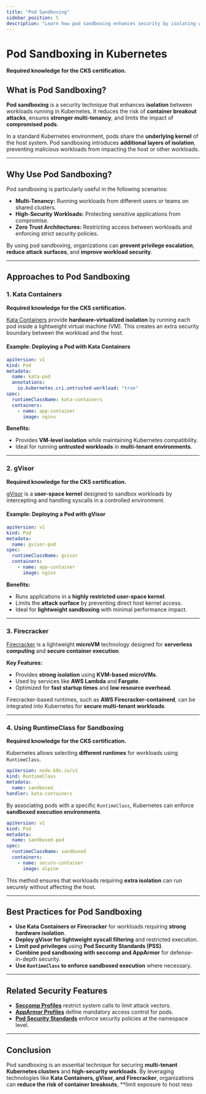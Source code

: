 ```yaml
---
title: "Pod Sandboxing"
sidebar_position: 5
description: "Learn how pod sandboxing enhances security by isolating workloads in Kubernetes."
---
```


# Pod Sandboxing in Kubernetes

**Required knowledge for the CKS certification.**

## What is Pod Sandboxing?

**Pod sandboxing** is a security technique that enhances **isolation** between workloads running in Kubernetes. It reduces the risk of **container breakout attacks**, ensures **stronger multi-tenancy**, and limits the impact of **compromised pods**.

In a standard Kubernetes environment, pods share the **underlying kernel** of the host system. Pod sandboxing introduces **additional layers of isolation**, preventing malicious workloads from impacting the host or other workloads.

---

## Why Use Pod Sandboxing?

Pod sandboxing is particularly useful in the following scenarios:

- **Multi-Tenancy:** Running workloads from different users or teams on shared clusters.
- **High-Security Workloads:** Protecting sensitive applications from compromise.
- **Zero Trust Architectures:** Restricting access between workloads and enforcing strict security policies.

By using pod sandboxing, organizations can **prevent privilege escalation**, **reduce attack surfaces**, and **improve workload security**.

---

## Approaches to Pod Sandboxing

### 1. Kata Containers

**Required knowledge for the CKS certification.**

[Kata Containers](https://katacontainers.io/) provide **hardware-virtualized isolation** by running each pod inside a lightweight virtual machine (VM). This creates an extra security boundary between the workload and the host.

#### Example: Deploying a Pod with Kata Containers

```yaml
apiVersion: v1
kind: Pod
metadata:
  name: kata-pod
  annotations:
    io.kubernetes.cri.untrusted-workload: "true"
spec:
  runtimeClassName: kata-containers
  containers:
    - name: app-container
      image: nginx
```

**Benefits:**

- Provides **VM-level isolation** while maintaining Kubernetes compatibility.
- Ideal for running **untrusted workloads** in **multi-tenant environments**.

---

### 2. gVisor

**Required knowledge for the CKS certification.**

[gVisor](https://gvisor.dev/) is a **user-space kernel** designed to sandbox workloads by intercepting and handling syscalls in a controlled environment.

#### Example: Deploying a Pod with gVisor

```yaml
apiVersion: v1
kind: Pod
metadata:
  name: gvisor-pod
spec:
  runtimeClassName: gvisor
  containers:
    - name: app-container
      image: nginx
```

**Benefits:**

- Runs applications in a **highly restricted user-space kernel**.
- Limits the **attack surface** by preventing direct host kernel access.
- Ideal for **lightweight sandboxing** with minimal performance impact.

---

### 3. Firecracker

[Firecracker](https://firecracker-microvm.github.io/) is a lightweight **microVM** technology designed for **serverless computing** and **secure container execution**.

**Key Features:**

- Provides **strong isolation** using **KVM-based microVMs**.
- Used by services like **AWS Lambda** and **Fargate**.
- Optimized for **fast startup times** and **low resource overhead**.

Firecracker-based runtimes, such as **AWS Firecracker-containerd**, can be integrated into Kubernetes for **secure multi-tenant workloads**.

---

### 4. Using RuntimeClass for Sandboxing

**Required knowledge for the CKS certification.**

Kubernetes allows selecting **different runtimes** for workloads using `RuntimeClass`.

```yaml
apiVersion: node.k8s.io/v1
kind: RuntimeClass
metadata:
  name: sandboxed
handler: kata-containers
```

By associating pods with a specific `RuntimeClass`, Kubernetes can enforce **sandboxed execution environments**.

```yaml
apiVersion: v1
kind: Pod
metadata:
  name: sandboxed-pod
spec:
  runtimeClassName: sandboxed
  containers:
    - name: secure-container
      image: alpine
```

This method ensures that workloads requiring **extra isolation** can run securely without affecting the host.

---

## Best Practices for Pod Sandboxing

- **Use Kata Containers or Firecracker** for workloads requiring **strong hardware isolation**.
- **Deploy gVisor for lightweight syscall filtering** and restricted execution.
- **Limit pod privileges** using **Pod Security Standards (PSS)**.
- **Combine pod sandboxing with seccomp and AppArmor** for defense-in-depth security.
- **Use `RuntimeClass` to enforce sandboxed execution** where necessary.

---

## Related Security Features

- **[Seccomp Profiles](/docs/best_practices/cluster_setup_and_hardening/pod_security/seccomp_in_pods)** restrict system calls to limit attack vectors.
- **[AppArmor Profiles](/docs/best_practices/cluster_setup_and_hardening/pod_security/app_armor_profiles)** define mandatory access control for pods.
- **[Pod Security Standards](/docs/best_practices/cluster_setup_and_hardening/pod_security/pod_security_standards)** enforce security policies at the namespace level.

---

## Conclusion

Pod sandboxing is an essential technique for securing **multi-tenant Kubernetes clusters** and **high-security workloads**. By leveraging technologies like **Kata Containers, gVisor, and Firecracker**, organizations can **reduce the risk of container breakouts**, \*\*limit exposure to host reso
